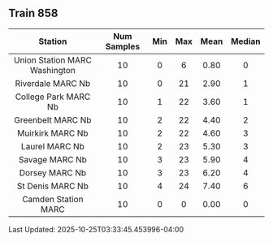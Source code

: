 ## Train 858

| Station | Num Samples | Min | Max | Mean | Median |
| :-----: | :---------: | :-: | :-: | :--: | :----: |
| Union Station MARC Washington | 10 | 0 | 6 | 0.80 | 0 |
| Riverdale MARC Nb | 10 | 0 | 21 | 2.90 | 1 |
| College Park MARC Nb | 10 | 1 | 22 | 3.60 | 1 |
| Greenbelt MARC Nb | 10 | 2 | 22 | 4.40 | 2 |
| Muirkirk MARC Nb | 10 | 2 | 22 | 4.60 | 3 |
| Laurel MARC Nb | 10 | 2 | 23 | 5.30 | 3 |
| Savage MARC Nb | 10 | 3 | 23 | 5.90 | 4 |
| Dorsey MARC Nb | 10 | 3 | 23 | 6.20 | 4 |
| St Denis MARC Nb | 10 | 4 | 24 | 7.40 | 6 |
| Camden Station MARC | 10 | 0 | 0 | 0.00 | 0 |


Last Updated: 2025-10-25T03:33:45.453996-04:00